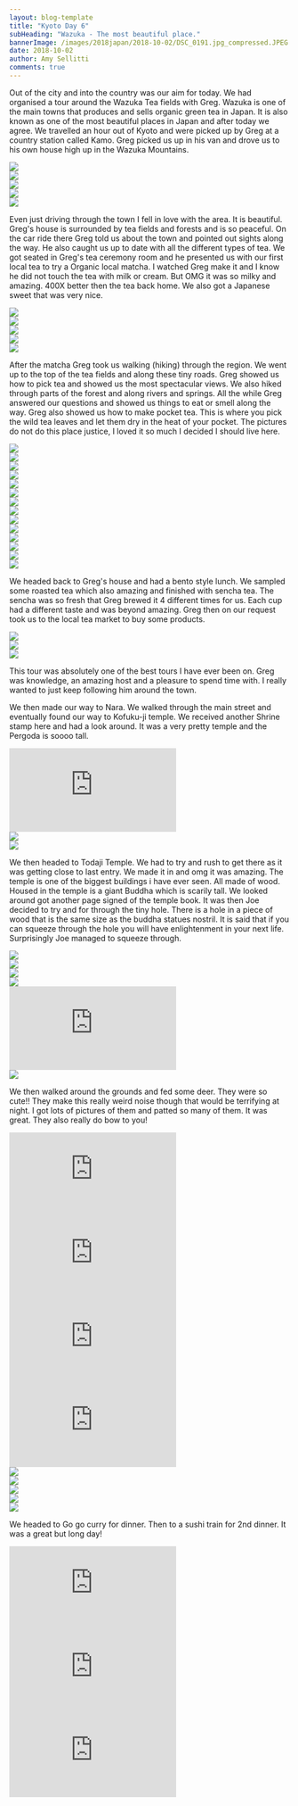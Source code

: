 ```yaml
---
layout: blog-template
title: "Kyoto Day 6"
subHeading: "Wazuka - The most beautiful place."
bannerImage: /images/2018japan/2018-10-02/DSC_0191.jpg_compressed.JPEG
date: 2018-10-02
author: Amy Sellitti
comments: true
---
```


Out of the city and into the country was our aim for today. We had organised a tour around the Wazuka Tea fields with Greg. Wazuka is one of the main towns that produces and sells organic green tea in Japan. It is also known as one of the most beautiful places in Japan and after today we agree. We travelled an hour out of Kyoto and were picked up by Greg at a country station called Kamo. Greg picked us up in his van and drove us to his own house high up in the Wazuka Mountains.

<div class="center-image"><img src="/images/2018japan/2018-10-02/IMG_20181002_083937.jpg_compressed.JPEG" /></div>
<div class="center-image"><img src="https://lh3.googleusercontent.com/VSqccFLifOhKQdobBgYPKZ4BQNWrsa4FMAmRfxTu_nraVrX_I14IdrbuDnYB-_wuNZjYxN6I_R4rbMJ20iNQ2NHS-2mbaSw3d4tBi7MTVW1UlGOoz96PHpSjIdoyr4AqCOWA2IfKvLc=w2400" /></div>
<div class="center-image"><img src="/images/2018japan/2018-10-02/IMG_9705.jpg_compressed.JPEG" /></div>
<div class="center-image"><img src="/images/2018japan/2018-10-02/DSC_0191.jpg_compressed.JPEG" /></div>
<div class="center-image"><img src="/images/2018japan/2018-10-02/IMG_9724.jpg_compressed.JPEG" /></div>

Even just driving through the town I fell in love with the area. It is beautiful. Greg's house is surrounded by tea fields and forests and is so peaceful. On the car ride there Greg told us about the town and pointed out sights along the way. He also caught us up to date with all the different types of tea. We got seated in Greg's tea ceremony room and he presented us with our first local tea to try a Organic local matcha. I watched Greg make it and I know he did not touch the tea with milk or cream. But OMG it was so milky and amazing. 400X better then the tea back home. We also got a Japanese sweet that was very nice.

<div class="center-image"><img src="/images/2018japan/2018-10-02/IMG_9728.jpg_compressed.JPEG" /></div>
<div class="center-image"><img src="/images/2018japan/2018-10-02/IMG_9734.jpg_compressed.JPEG" /></div>
<div class="center-image"><img src="/images/2018japan/2018-10-02/IMG_9741.jpg_compressed.JPEG" /></div>
<div class="center-image"><img src="/images/2018japan/2018-10-02/IMG_9743.jpg_compressed.JPEG" /></div>
<div class="center-image"><img src="/images/2018japan/2018-10-02/IMG_9744.jpg_compressed.JPEG" /></div>

After the matcha Greg took us walking (hiking) through the region. We went up to the top of the tea fields and along these tiny roads. Greg showed us how to pick tea and showed us the most spectacular views. We also hiked through parts of the forest and along rivers and springs. All the while Greg answered our questions and showed us things to eat or smell along the way. Greg also showed us how to make pocket tea. This is where you pick the wild tea leaves and let them dry in the heat of your pocket. The pictures do not do this place justice, I loved it so much I decided I should live here.

<div class="center-image"><img src="/images/2018japan/2018-10-02/IMG_9746.jpg_compressed.JPEG" /></div>
<div class="center-image"><img src="/images/2018japan/2018-10-02/IMG_9752.jpg_compressed.JPEG" /></div>
<div class="center-image"><img src="/images/2018japan/2018-10-02/IMG_9755.jpg_compressed.JPEG" /></div>
<div class="center-image"><img src="/images/2018japan/2018-10-02/IMG_9762.jpg_compressed.JPEG" /></div>
<div class="center-image"><img src="/images/2018japan/2018-10-02/IMG_9766.jpg_compressed.JPEG" /></div>
<div class="center-image"><img src="/images/2018japan/2018-10-02/IMG_9775.jpg_compressed.JPEG" /></div>
<div class="center-image"><img src="/images/2018japan/2018-10-02/IMG_9783.jpg_compressed.JPEG" /></div>
<div class="center-image"><img src="/images/2018japan/2018-10-02/IMG_9786.jpg_compressed.JPEG" /></div>
<div class="center-image"><img src="/images/2018japan/2018-10-02/IMG_9805.jpg_compressed.JPEG" /></div>
<div class="center-image"><img src="/images/2018japan/2018-10-02/IMG_9808.jpg_compressed.JPEG" /></div>
<div class="center-image"><img src="/images/2018japan/2018-10-02/IMG_9813.jpg_compressed.JPEG" /></div>
<div class="center-image"><img src="/images/2018japan/2018-10-02/IMG_9817.jpg_compressed.JPEG" /></div>
<div class="center-image"><img src="/images/2018japan/2018-10-02/IMG_9823.jpg_compressed.JPEG" /></div>
<div class="center-image"><img src="/images/2018japan/2018-10-02/IMG_9843.jpg_compressed.JPEG" /></div>


We headed back to Greg's house and had a bento style lunch. We sampled some roasted tea which also amazing and finished with sencha tea. The sencha was so fresh that Greg brewed it 4 different times for us. Each cup had a different taste and was beyond amazing. Greg then on our request took us to the local tea market to buy some products.

<div class="center-image"><img src="/images/2018japan/2018-10-02/IMG_9850.jpg_compressed.JPEG" /></div>
<div class="center-image"><img src="/images/2018japan/2018-10-02/IMG_9853.jpg_compressed.JPEG" /></div>
<div class="center-image"><img src="/images/2018japan/2018-10-02/IMG_9854.jpg_compressed.JPEG" /></div>

This tour was absolutely one of the best tours I have ever been on. Greg was knowledge, an amazing host and a pleasure to spend time with. I really wanted to just keep following him around the town. 

We then made our way to Nara. We walked through the main street and eventually found our way to Kofuku-ji temple. We received another Shrine stamp here and had a look around. It was a very pretty temple and the Pergoda is soooo tall. 

<div class="center-video"><iframe src="https://www.youtube.com/embed/eEJIxKV9zU8" frameborder="0" allow="autoplay; encrypted-media" allowfullscreen></iframe></div>
<div class="center-image"><img src="/images/2018japan/2018-10-02/IMG_9874.jpg_compressed.JPEG" /></div>
<div class="center-image"><img src="/images/2018japan/2018-10-02/IMG_9876.jpg_compressed.JPEG" /></div>

We then headed to Todaji Temple. We had to try and rush to get there as it was getting close to last entry. We made it in and omg it was amazing. The temple is one of the biggest buildings i have ever seen. All made of wood. Housed in the temple is a giant Buddha which is scarily tall. We looked around got another page signed of the temple book. It was then Joe decided to try and for through the tiny hole. There is a hole in a piece of wood that is the same size as the buddha statues nostril. It is said that if you can squeeze through the hole you will have enlightenment in your next life. Surprisingly Joe managed to squeeze through. 

<div class="center-image"><img src="/images/2018japan/2018-10-02/IMG_9887.jpg_compressed.JPEG" /></div>
<div class="center-image"><img src="/images/2018japan/2018-10-02/IMG_9892.jpg_compressed.JPEG" /></div>
<div class="center-image"><img src="/images/2018japan/2018-10-02/IMG_9901.jpg_compressed.JPEG" /></div>
<div class="center-image"><img src="/images/2018japan/2018-10-02/IMG_9905.jpg_compressed.JPEG" /></div>
<div class="center-video"><iframe src="https://www.youtube.com/embed/W7f7EqijiDY" frameborder="0" allow="autoplay; encrypted-media" allowfullscreen></iframe></div>
<div class="center-image"><img src="/images/2018japan/2018-10-02/IMG_9910.jpg_compressed.JPEG" /></div>

We then walked around the grounds and fed some deer. They were so cute!! They make this really weird noise though that would be terrifying at night. I got lots of pictures of them and patted so many of them. It was great. They also really do bow to you!

<div class="center-video"><iframe src="https://www.youtube.com/embed/d6FRv2Eb0U8" frameborder="0" allow="autoplay; encrypted-media" allowfullscreen></iframe></div>
<div class="center-video"><iframe src="https://www.youtube.com/embed/x_aVkmjwtEQ" frameborder="0" allow="autoplay; encrypted-media" allowfullscreen></iframe></div>
<div class="center-video"><iframe src="https://www.youtube.com/embed/cDe7LAYU4mc" frameborder="0" allow="autoplay; encrypted-media" allowfullscreen></iframe></div>
<div class="center-video"><iframe src="https://www.youtube.com/embed/O2KO0siCeU8" frameborder="0" allow="autoplay; encrypted-media" allowfullscreen></iframe></div>
<div class="center-image"><img src="/images/2018japan/2018-10-02/IMG_9913.jpg_compressed.JPEG" /></div>
<div class="center-image"><img src="/images/2018japan/2018-10-02/IMG_9922.jpg_compressed.JPEG" /></div>
<div class="center-image"><img src="/images/2018japan/2018-10-02/IMG_9928.jpg_compressed.JPEG" /></div>
<div class="center-image"><img src="/images/2018japan/2018-10-02/IMG_9952.jpg_compressed.JPEG" /></div>
<div class="center-image"><img src="/images/2018japan/2018-10-02/IMG_9963.jpg_compressed.JPEG" /></div>

We headed to Go go curry for dinner. Then to a sushi train for 2nd dinner. It was a great but long day!

<div class="center-video"><iframe src="https://www.youtube.com/embed/nT36zVi8vyQ" frameborder="0" allow="autoplay; encrypted-media" allowfullscreen></iframe></div>
<div class="center-video"><iframe src="https://www.youtube.com/embed/dbMSCPuI0hw" frameborder="0" allow="autoplay; encrypted-media" allowfullscreen></iframe></div>
<div class="center-video"><iframe src="https://www.youtube.com/embed/zZS3sGMlBpE" frameborder="0" allow="autoplay; encrypted-media" allowfullscreen></iframe></div>
